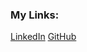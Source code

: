 ### My Links:

[LinkedIn](https://www.linkedin.com/in/riddock-moran-b74657171/ "My LinkedIn")
[GitHub](github.com/RidRan "My GitHub... Meta")


<!--
**RidRan/RidRan** is a ✨ _special_ ✨ repository because its `README.md` (this file) appears on your GitHub profile.

Here are some ideas to get you started:

- 🔭 I’m currently working on ...
- 🌱 I’m currently learning ...
- 👯 I’m looking to collaborate on ...
- 🤔 I’m looking for help with ...
- 💬 Ask me about ...
- 📫 How to reach me: ...
- 😄 Pronouns: ...
- ⚡ Fun fact: ...
-->
